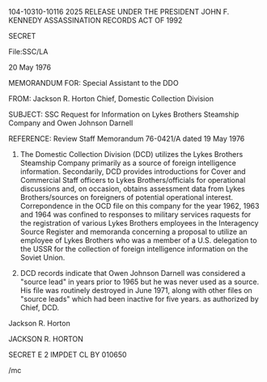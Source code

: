104-10310-10116 2025 RELEASE UNDER THE PRESIDENT JOHN F. KENNEDY ASSASSINATION RECORDS ACT OF 1992

SECRET

File:SSC/LA

20 May 1976

MEMORANDUM FOR: Special Assistant to the DDO

FROM: Jackson R. Horton
Chief, Domestic Collection Division

SUBJECT: SSC Request for Information on Lykes Brothers
Steamship Company and Owen Johnson Darnell

REFERENCE: Review Staff Memorandum 76-0421/A dated 19 May 1976

1. The Domestic Collection Division (DCD) utilizes the Lykes
Brothers Steamship Company primarily as a source of foreign intelligence
information. Secondarily, DCD provides introductions for Cover and
Commercial Staff officers to Lykes Brothers/officials for operational
discussions and, on occasion, obtains assessment data from Lykes
Brothers/sources on foreigners of potential operational interest.
Correpondence in the OCD file on this company for the year 1962,
1963 and 1964 was confined to responses to military services raquests
for the registration of various Lykes Brothers employees in the
Interagency Source Register and memoranda concerning a proposal to
utilize an employee of Lykes Brothers who was a member of a U.S.
delegation to the USSR for the collection of foreign intelligence
information on the Soviet Union.

2. DCD records indicate that Owen Johnson Darnell was considered
a "source lead" in years prior to 1965 but he was never used as a
source. His file was routinely destroyed in June 1971, along with
other files on "source leads" which had been inactive for five years.
as authorized by Chief, DCD.

Jackson R. Horton

JACKSON R. HORTON

SECRET E 2 IMPDET CL BY 010650

/mc
